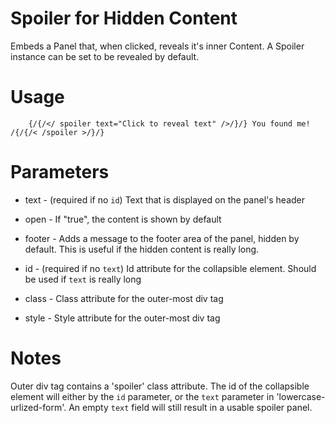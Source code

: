 
# Spoiler for Hidden Content
Embeds a Panel that, when clicked, reveals it's inner Content.
A Spoiler instance can be set to be revealed by default.

# Usage
```
	{/{/</ spoiler text="Click to reveal text" />/}/} You found me! /{/{/< /spoiler >/}/}
```
 
# Parameters
* text - (required if no `id`) Text that is displayed on the panel's header
* open - If "true", the content is shown by default
* footer - Adds a message to the footer area of the panel, hidden by default.
		This is useful if the hidden content is really long.

* id - (required if no `text`) Id attribute for the collapsible element.
		Should be used if `text` is really long
* class - Class attribute for the outer-most div tag
* style - Style attribute for the outer-most div tag


# Notes
Outer div tag contains a 'spoiler' class attribute.
The id of the collapsible element will either by the `id` parameter, or
	the `text` parameter in 'lowercase-urlized-form'.
An empty `text` field will still result in a usable spoiler panel.

